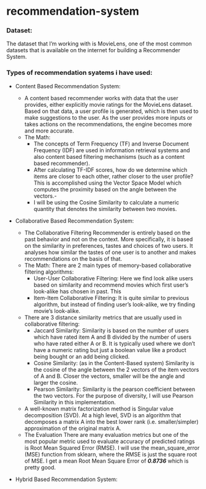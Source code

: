 # recommendation-system
### Dataset: 
The dataset that I’m working with is MovieLens, one of the most common datasets that is available on the internet for building a Recommender System. 
### Types of recommendation syatems i have used:
 - Content Based Recommendation System:
   *  A content based recommender works with data that the user provides, either explicitly movie ratings for the MovieLens dataset.   Based on that data, a user profile is generated, which is then used to make suggestions to the user. As the user provides more inputs or takes actions on the recommendations, the engine becomes more and more accurate.
   * The Math:
     - The concepts of Term Frequency (TF) and Inverse Document Frequency (IDF) are used in information retrieval systems and also   content based filtering mechanisms (such as a content based recommender).
     - After calculating TF-IDF scores, how do we determine which items are closer to each other, rather closer to the user profile? This is accomplished using the Vector Space Model which computes the proximity based on the angle between the vectors.-
     - I will be using the Cosine Similarity to calculate a numeric quantity that denotes the similarity between two movies.
     
   
 - Collaborative Based Recommendation System:
   * The Collaborative Filtering Recommender is entirely based on the past behavior and not on the context. More specifically, it is based on the similarity in preferences, tastes and choices of two users. It analyses how similar the tastes of one user is to another and makes recommendations on the basis of that.
   * The Math:
     There are 2 main types of memory-based collaborative filtering algorithms:
     - User-User Collaborative Filtering: 
       Here we find look alike users based on similarity and recommend movies which first user’s look-alike has chosen in past. This
     - Item-Item Collaborative Filtering:
       It is quite similar to previous algorithm, but instead of finding user’s look-alike, we try finding movie’s look-alike.
   * There are 3 distance similarity metrics that are usually used in collaborative filtering:
     - Jaccard Similarity: Similarity is based on the number of users which have rated item A and B divided by the number of users who have rated either A or B. It is typically used where we don’t have a numeric rating but just a boolean value like a product being bought or an add being clicked.
     - Cosine Similarity: (as in the Content-Based system) Similarity is the cosine of the angle between the 2 vectors of the item vectors of A and B. Closer the vectors, smaller will be the angle and larger the cosine.
     - Pearson Similarity: Similarity is the pearson coefficient between the two vectors. For the purpose of diversity, I will use Pearson Similarity in this implementation.
   * A well-known matrix factorization method is Singular value decomposition (SVD). At a high level, SVD is an algorithm that decomposes a matrix A into the best lower rank (i.e. smaller/simpler) approximation of the original matrix A. 
   * The Evaluation
     There are many evaluation metrics but one of the most popular metric used to evaluate accuracy of predicted ratings is Root Mean Squared Error (RMSE). I will use the mean_square_error (MSE) function from sklearn, where the RMSE is just the square root of MSE. I get a mean Root Mean Square Error of ***0.8736*** which is pretty good.  
      
 - Hybrid Based Recommendation System:
   
 
 
